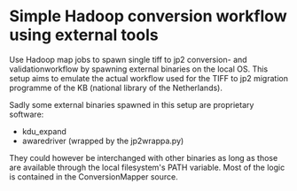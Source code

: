 Simple Hadoop conversion workflow using external tools
========================

Use Hadoop map jobs to spawn single tiff to jp2 conversion- and validationworkflow by spawning external binaries on the local OS.
This setup aims to emulate the actual workflow used for the TIFF to jp2 migration programme of the KB (national library of the Netherlands).



Sadly some external binaries spawned in this setup are proprietary software:
- kdu_expand
- awaredriver (wrapped by the jp2wrappa.py)

They could however be interchanged with other binaries as long as those are available through the local filesystem's PATH variable.
Most of the logic is contained in the ConversionMapper source.
